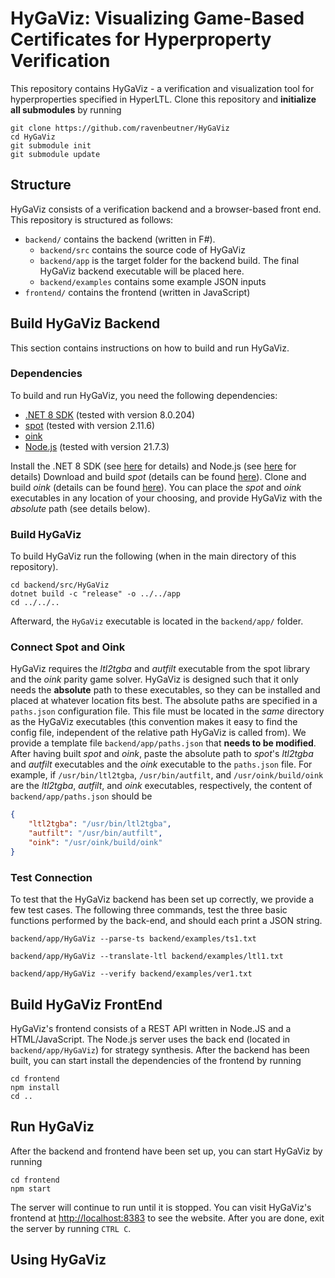 # HyGaViz: Visualizing Game-Based Certificates for Hyperproperty Verification

This repository contains HyGaViz - a verification and visualization tool for hyperproperties specified in HyperLTL.
Clone this repository and **initialize all submodules** by running

```shell
git clone https://github.com/ravenbeutner/HyGaViz
cd HyGaViz
git submodule init
git submodule update
```

## Structure 

HyGaViz consists of a verification backend and a browser-based front end. 
This repository is structured as follows:

- `backend/` contains the backend (written in F#). 
    * `backend/src` contains the source code of HyGaViz
    * `backend/app` is the target folder for the backend build. The final HyGaViz backend executable will be placed here.
    * `backend/examples` contains some example JSON inputs
- `frontend/` contains the frontend (written in JavaScript)


## Build HyGaViz Backend

This section contains instructions on how to build and run HyGaViz.

### Dependencies

To build and run HyGaViz, you need the following dependencies:

- [.NET 8 SDK](https://dotnet.microsoft.com/en-us/download) (tested with version 8.0.204)
- [spot](https://spot.lrde.epita.fr/) (tested with version 2.11.6)
- [oink](https://github.com/trolando/oink) 
- [Node.js](https://nodejs.org/en) (tested with version 21.7.3)

Install the .NET 8 SDK (see [here](https://dotnet.microsoft.com/en-us/download) for details) and Node.js (see [here](https://nodejs.org/en/download) for details)
Download and build _spot_ (details can be found [here](https://spot.lrde.epita.fr/)). 
Clone and build _oink_ (details can be found [here](https://github.com/trolando/oink)). 
You can place the _spot_ and _oink_ executables in any location of your choosing, and provide HyGaViz with the _absolute_ path (see details below).

### Build HyGaViz

To build HyGaViz run the following (when in the main directory of this repository).

```shell
cd backend/src/HyGaViz
dotnet build -c "release" -o ../../app
cd ../../..
```

Afterward, the `HyGaViz` executable is located in the `backend/app/` folder.

### Connect Spot and Oink

HyGaViz requires the _ltl2tgba_ and _autfilt_ executable from the spot library and the _oink_ parity game solver.
HyGaViz is designed such that it only needs the **absolute** path to these executables, so they can be installed and placed at whatever location fits best.
The absolute paths are specified in a `paths.json` configuration file. 
This file must be located in the *same* directory as the HyGaViz executables (this convention makes it easy to find the config file, independent of the relative path HyGaViz is called from). 
We provide a template file `backend/app/paths.json` that **needs to be modified**. 
After having built _spot_ and _oink_, paste the absolute path to _spot_'s _ltl2tgba_ and _autfilt_ executables and the _oink_ executable to the `paths.json` file. 
For example, if `/usr/bin/ltl2tgba`, `/usr/bin/autfilt`, and `/usr/oink/build/oink` are the _ltl2tgba_, _autfilt_, and _oink_ executables, respectively, the content of `backend/app/paths.json` should be

```json
{
    "ltl2tgba": "/usr/bin/ltl2tgba", 
    "autfilt": "/usr/bin/autfilt", 
    "oink": "/usr/oink/build/oink"
}
```


### Test Connection

To test that the HyGaViz backend has been set up correctly, we provide a few test cases. 
The following three commands, test the three basic functions performed by the back-end, and should each print a JSON string.  

```
backend/app/HyGaViz --parse-ts backend/examples/ts1.txt
```

```
backend/app/HyGaViz --translate-ltl backend/examples/ltl1.txt
```

```
backend/app/HyGaViz --verify backend/examples/ver1.txt
```



## Build HyGaViz FrontEnd

HyGaViz's frontend consists of a REST API written in Node.JS and a HTML/JavaScript. 
The Node.js server uses the back end (located in `backend/app/HyGaViz`) for strategy synthesis. 
After the backend has been built, you can start install the dependencies of the frontend by running 

```shell
cd frontend 
npm install 
cd ..
```


## Run HyGaViz

After the backend and frontend have been set up, you can start HyGaViz by running

```
cd frontend 
npm start
```

The server will continue to run until it is stopped. 
You can visit HyGaViz's frontend at [http://localhost:8383](http://localhost:8383) to see the website.
After you are done, exit the server by running `CTRL C`.


## Using HyGaViz

